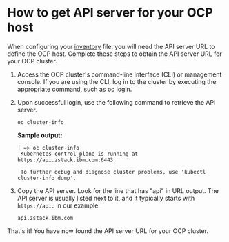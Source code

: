 <!-- #
# Copyright 2023 IBM Inc. All rights reserved
# SPDX-License-Identifier: Apache2.0
# -->

# How to get API server for your OCP host
When configuring your [inventory](../../ibm/seaa/ansible/playbooks/inventory/sample-inventory.yaml) file, you will need the API server URL to define the OCP host.
Complete these steps to obtain the API server URL for your OCP cluster.

1. Access the OCP cluster's command-line interface (CLI) or management console.
If you are using the CLI, log in to the cluster by executing the appropriate command, such as oc login.

1. Upon successful login, use the following command to retrieve the API server.
   ```
   oc cluster-info
   ```
    **Sample output:**
   ```
   | => oc cluster-info
    Kubernetes control plane is running at https://api.zstack.ibm.com:6443

    To further debug and diagnose cluster problems, use 'kubectl cluster-info dump'.
    ```
3. Copy the API server.
  Look for the line that has "api" in URL output. The API server is usually listed next to it, and it typically starts with `https://api.` in our example:
    ```
    api.zstack.ibm.com
    ```

That's it! You have now found the API server URL for your OCP cluster.
